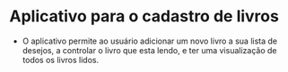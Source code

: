 # Aplicativo para o cadastro de livros
- O aplicativo  permite ao usuário adicionar um novo livro a sua lista de desejos, a controlar o livro que esta lendo, e ter uma visualização de todos os livros lidos.